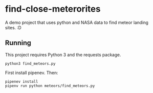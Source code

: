 # find-close-meterorites
A demo project that uses python and NASA data to find meteor landing sites.
:D

## Running

This project requires Python 3 and the requests package.

`python3 find_meteors.py`

First install pipenev. Then:

```
pipenev install
pipenv run python meteors/find_meteors.py
```
